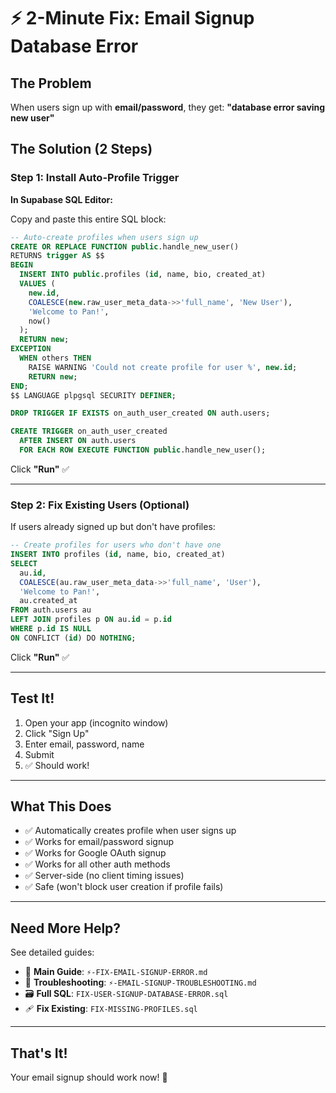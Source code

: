 # ⚡ 2-Minute Fix: Email Signup Database Error

## The Problem
When users sign up with **email/password**, they get: **"database error saving new user"**

## The Solution (2 Steps)

### Step 1: Install Auto-Profile Trigger

**In Supabase SQL Editor:**

Copy and paste this entire SQL block:

```sql
-- Auto-create profiles when users sign up
CREATE OR REPLACE FUNCTION public.handle_new_user()
RETURNS trigger AS $$
BEGIN
  INSERT INTO public.profiles (id, name, bio, created_at)
  VALUES (
    new.id,
    COALESCE(new.raw_user_meta_data->>'full_name', 'New User'),
    'Welcome to Pan!',
    now()
  );
  RETURN new;
EXCEPTION
  WHEN others THEN
    RAISE WARNING 'Could not create profile for user %', new.id;
    RETURN new;
END;
$$ LANGUAGE plpgsql SECURITY DEFINER;

DROP TRIGGER IF EXISTS on_auth_user_created ON auth.users;

CREATE TRIGGER on_auth_user_created
  AFTER INSERT ON auth.users
  FOR EACH ROW EXECUTE FUNCTION public.handle_new_user();
```

Click **"Run"** ✅

---

### Step 2: Fix Existing Users (Optional)

If users already signed up but don't have profiles:

```sql
-- Create profiles for users who don't have one
INSERT INTO profiles (id, name, bio, created_at)
SELECT 
  au.id,
  COALESCE(au.raw_user_meta_data->>'full_name', 'User'),
  'Welcome to Pan!',
  au.created_at
FROM auth.users au
LEFT JOIN profiles p ON au.id = p.id
WHERE p.id IS NULL
ON CONFLICT (id) DO NOTHING;
```

Click **"Run"** ✅

---

## Test It!

1. Open your app (incognito window)
2. Click "Sign Up"
3. Enter email, password, name
4. Submit
5. ✅ Should work!

---

## What This Does

- ✅ Automatically creates profile when user signs up
- ✅ Works for email/password signup
- ✅ Works for Google OAuth signup
- ✅ Works for all other auth methods
- ✅ Server-side (no client timing issues)
- ✅ Safe (won't block user creation if profile fails)

---

## Need More Help?

See detailed guides:
- 📖 **Main Guide**: `⚡-FIX-EMAIL-SIGNUP-ERROR.md`
- 🔧 **Troubleshooting**: `⚡-EMAIL-SIGNUP-TROUBLESHOOTING.md`
- 🗃️ **Full SQL**: `FIX-USER-SIGNUP-DATABASE-ERROR.sql`
- 🩹 **Fix Existing**: `FIX-MISSING-PROFILES.sql`

---

## That's It!

Your email signup should work now! 🎉

